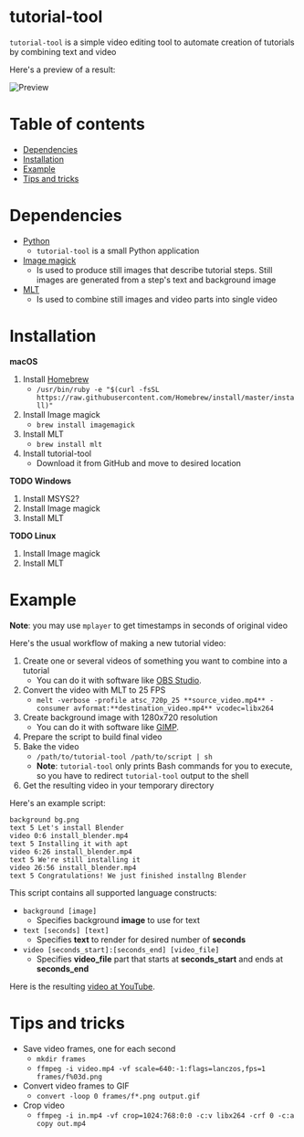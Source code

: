 
# tutorial-tool

`tutorial-tool` is a simple video editing tool to automate creation of
tutorials by combining text and video

Here's a preview of a result:

![Preview][preview]

# Table of contents

* [Dependencies](#deps)
* [Installation](#install)
* [Example](#example)
* [Tips and tricks](#tips)

<a name="deps"/>

# Dependencies

* [Python][python]
    * `tutorial-tool` is a small Python application
* [Image magick][imagemagick]
    * Is used to produce still images that describe tutorial steps. Still images are generated from a step's text and background image
* [MLT][mlt]
    * Is used to combine still images and video parts into single video

<a name="install"/>

# Installation

**macOS**

1. Install [Homebrew][brew]
    * `/usr/bin/ruby -e "$(curl -fsSL https://raw.githubusercontent.com/Homebrew/install/master/install)"`
1. Install Image magick
   * `brew install imagemagick`
1. Install MLT
   * `brew install mlt`
1. Install tutorial-tool
   * Download it from GitHub and move to desired location


**TODO Windows**

1. Install MSYS2?
1. Install Image magick
1. Install MLT

**TODO Linux**

1. Install Image magick
1. Install MLT

<a name="example"/>

# Example

**Note**: you may use `mplayer` to get timestamps in seconds of original video

Here's the usual workflow of making a new tutorial video:

1. Create one or several videos of something you want to combine into a tutorial
    * You can do it with software like [OBS Studio](https://obsproject.com).
1. Convert the video with MLT to 25 FPS
    * `melt -verbose -profile atsc_720p_25 **source_video.mp4** -consumer avformat:**destination_video.mp4** vcodec=libx264`
1. Create background image with 1280x720 resolution
    * You can do it with software like [GIMP](http://gimp.org).
1. Prepare the script to build final video
1. Bake the video
    * `/path/to/tutorial-tool /path/to/script | sh`
    * **Note**: `tutorial-tool` only prints Bash commands for you to execute, so you have to redirect `tutorial-tool` output to the shell
1. Get the resulting video in your temporary directory

Here's an example script:

```
background bg.png
text 5 Let's install Blender
video 0:6 install_blender.mp4
text 5 Installing it with apt
video 6:26 install_blender.mp4
text 5 We're still installing it
video 26:56 install_blender.mp4
text 5 Congratulations! We just finished installng Blender
```

This script contains all supported language constructs:

* `background [image]`
    * Specifies background **image** to use for text
* `text [seconds] [text]`
    * Specifies **text** to render for desired number of **seconds**
* `video [seconds_start]:[seconds_end] [video_file]`
    * Specifies **video_file** part that starts at **seconds_start** and ends at **seconds_end**

Here is the resulting [video at YouTube][result].

<a name="tips"/>

# Tips and tricks

* Save video frames, one for each second
    * `mkdir frames`
    * `ffmpeg -i video.mp4 -vf scale=640:-1:flags=lanczos,fps=1 frames/f%03d.png`
* Convert video frames to GIF
    * `convert -loop 0 frames/f*.png output.gif`
* Crop video
    * `ffmpeg -i in.mp4 -vf crop=1024:768:0:0 -c:v libx264 -crf 0 -c:a copy out.mp4`

[preview]: https://github.com/OGStudio/tutorial-tool-readme/blob/master/example/video.gif
[python]: http://python.org
[imagemagick]: http://imagemagick.org
[mlt]: http://mltframework.org
[brew]: https://brew.sh
[sample]: example/install_blender.mp4
[result]: https://youtu.be/ScwXSJpIXpQ

